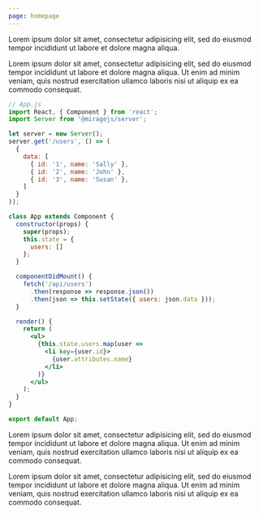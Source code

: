 ```yaml
---
page: homepage
---
```


Lorem ipsum dolor sit amet, consectetur adipisicing elit, sed do eiusmod tempor incididunt ut labore et dolore magna aliqua.

Lorem ipsum dolor sit amet, consectetur adipisicing elit, sed do eiusmod tempor incididunt ut labore et dolore magna aliqua. Ut enim ad minim veniam, quis nostrud exercitation ullamco laboris nisi ut aliquip ex ea commodo consequat.

```jsx
// App.js
import React, { Component } from 'react';
import Server from '@miragejs/server';

let server = new Server();
server.get('/users', () => (
  {
    data: [
      { id: '1', name: 'Sally' },
      { id: '2', name: 'John' },
      { id: '3', name: 'Susan' },
    ]
  }
));

class App extends Component {
  constructor(props) {
    super(props);
    this.state = {
      users: []
    };
  }

  componentDidMount() {
    fetch('/api/users')
      .then(response => response.json())
      .then(json => this.setState({ users: json.data }));
  }

  render() {
    return (
      <ul>
        {this.state.users.map(user =>
          <li key={user.id}>
            {user.attributes.name}
          </li>
        )}
      </ul>
    );
  }
}

export default App;
```

Lorem ipsum dolor sit amet, consectetur adipisicing elit, sed do eiusmod tempor incididunt ut labore et dolore magna aliqua. Ut enim ad minim veniam, quis nostrud exercitation ullamco laboris nisi ut aliquip ex ea commodo consequat.

Lorem ipsum dolor sit amet, consectetur adipisicing elit, sed do eiusmod tempor incididunt ut labore et dolore magna aliqua. Ut enim ad minim veniam, quis nostrud exercitation ullamco laboris nisi ut aliquip ex ea commodo consequat.
